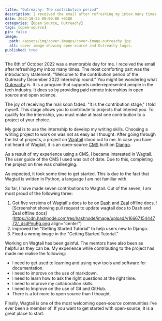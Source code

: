 ```yaml
---
title: "Outreachy: The contribution period"
description: I received the email after refreshing my inbox many times. The most comforting part was the introductory statement, "Welcome to the contribution period of the Outreachy December 2022 internship round."
date: 2022-10-25 00:00:00 +0100
categories: [Open Source, Outreachy]
tags: [open-source]
pin: false
image:
  path: /assets/img/cover-images/cover-image-outreachy.jpg
  alt: cover image showing open-source and Outreachy logos.
published: true
---
```


The 8th of October 2022 was a memorable day for me. I received the email after refreshing my inbox many times. The most comforting part was the introductory statement, "Welcome to the contribution period of the Outreachy December 2022 internship round." You might be wondering what [Outreachy](https://www.outreachy.org/docs/community/) is. It is a program that supports underrepresented people in the tech industry. It does so by providing paid remote internships in open source and open science.

The joy of receiving the mail soon faded. "It is the contribution stage," I told myself. This stage allows you to contribute to projects that interest you. To qualify for the internship, you must make at least one contribution to a project of your choice.

My goal is to use the internship to develop my writing skills. Choosing a writing project to work on was not as easy as I thought. After going through the list of projects, a project on [Wagtail](https://wagtail.org/about-wagtail/) stood out to me. In case you have not heard of Wagtail, it is an open-source [CMS](https://en.wikipedia.org/wiki/Content_management_system) built on [Django](https://en.wikipedia.org/wiki/Django_(web_framework)).

As a result of my experience using a CMS, I became interested in Wagtail. The user guide of the CMS I used was out of date. Due to this, completing the project on time was challenging.

As expected, it took some time to get started. This is due to the fact that Wagtail is written in Python, a language I am not familiar with.

So far, I have made seven contributions to Wagtail.  Out of the seven, I am most proud of the following three:
1. Got five versions of Wagtail's docs to be on [Dash](https://kapeli.com/dash) and [Zeal](https://zealdocs.org/) offline docs.
![Screenshot showing pull request to update wagtail docs to Dash and Zeal offline docs](https://cdn.hashnode.com/res/hashnode/image/upload/v1666715444772/_dsdPnuRg.png align="center")
2. Improved the "Getting Started Tutorial" to help users new to Django.
3. Fixed a wrong image in the "Getting Started Tutorial."

Working on Wagtail has been gainful. The mentors have also been as helpful as they can be. My experience while contributing to the project has made me realise the following:
- I need to get used to learning and using new tools and software for documentation.
- I need to improve on the use of markdown.
- I need to learn how to ask the right questions at the right time.
- I need to improve my collaboration skills.
- I need to Improve on the use of Git and GitHub.
- There is a lot more to open source than I thought.

Finally, Wagtail is one of the most welcoming open-source communities I've ever been a member of. If you want to get started with open-source, it is a great place to start.
